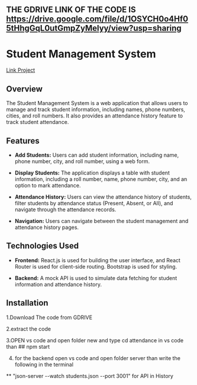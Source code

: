 ## THE GDRIVE LINK OF THE CODE IS   https://drive.google.com/file/d/1OSYCH0o4Hf05tHhgGqL0utGmpZyMelyy/view?usp=sharing

# Student Management System

[Link Project](https://github.com/Shivam9737/Student-Attendance-Management/)

## Overview

The Student Management System is a web application that allows users to manage and track student information, including names, phone numbers, cities, and roll numbers. It also provides an attendance history feature to track student attendance.

## Features

- **Add Students:** Users can add student information, including name, phone number, city, and roll number, using a web form.

- **Display Students:** The application displays a table with student information, including a roll number, name, phone number, city, and an option to mark attendance.

- **Attendance History:** Users can view the attendance history of students, filter students by attendance status (Present, Absent, or All), and navigate through the attendance records.

- **Navigation:** Users can navigate between the student management and attendance history pages.

## Technologies Used

- **Frontend:** React.js is used for building the user interface, and React Router is used for client-side routing. Bootstrap is used for styling.

- **Backend:** A mock API is used to simulate data fetching for student information and attendance history.

## Installation
1.Download The code from GDRIVE

2.extract the code

3.OPEN vs code and open folder new and type cd attendance in vs code than ## npm start

4. for the backend open vs code and open folder server than write the following in the terminal

**  "json-server --watch students.json --port 3001"
for API in History
   
